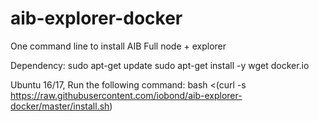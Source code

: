 # aib-explorer-docker
One command line to install AIB Full node + explorer

Dependency:
sudo apt-get update
sudo apt-get install -y wget docker.io



Ubuntu 16/17, Run the following command:
bash <(curl -s https://raw.githubusercontent.com/iobond/aib-explorer-docker/master/install.sh)


